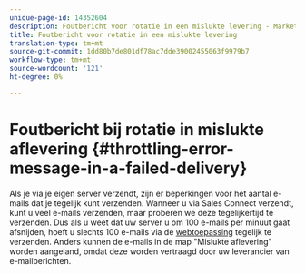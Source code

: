 ```yaml
---
unique-page-id: 14352604
description: Foutbericht voor rotatie in een mislukte levering - Marketo Docs - Productdocumentatie
title: Foutbericht voor rotatie in een mislukte levering
translation-type: tm+mt
source-git-commit: 1dd80b7de801df78ac7dde39002455063f9979b7
workflow-type: tm+mt
source-wordcount: '121'
ht-degree: 0%

---
```



# Foutbericht bij rotatie in mislukte aflevering {#throttling-error-message-in-a-failed-delivery}

Als je via je eigen server verzendt, zijn er beperkingen voor het aantal e-mails dat je tegelijk kunt verzenden. Wanneer u via Sales Connect verzendt, kunt u veel e-mails verzenden, maar proberen we deze tegelijkertijd te verzenden. Dus als u weet dat uw server u om 100 e-mails per minuut gaat afsnijden, hoeft u slechts 100 e-mails via de [webtoepassing](https://toutapp.com/login) tegelijk te verzenden. Anders kunnen de e-mails in de map &quot;Mislukte aflevering&quot; worden aangeland, omdat deze worden vertraagd door uw leverancier van e-mailberichten.
